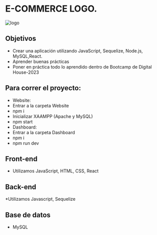 # E-COMMERCE LOGO.

![logo](https://github.com/0623CIFSNCN05LAED/grupo-11/assets/139799911/810e8712-0811-4593-8f50-90d31c4e95fa)

## Objetivos
* Crear una aplicación utilizando JavaScript, Sequelize, Node.js, MySQL,React.
* Aprender buenas prácticas
* Poner en práctica todo lo aprendido dentro de Bootcamp de Digital House-2023

## Para correr el proyecto:
* Website:
* Entrar a la carpeta Website
* npm i
* Inicializar XAAMPP (Apache y MySQL)
* npm start
* Dashboard:
* Entrar a la carpeta Dashboard
* npm i
* npm run dev
  
## Front-end
* Utilizamos JavaScript, HTML, CSS, React
  
## Back-end
*Utilizamos Javascript, Sequelize

## Base de datos
* MySQL
  
